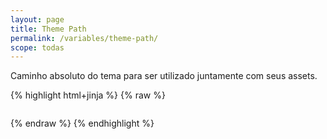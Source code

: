 ```yaml
---
layout: page
title: Theme Path
permalink: /variables/theme-path/
scope: todas
---
```


Caminho absoluto do tema para ser utilizado juntamente com seus assets.

{% highlight html+jinja %}
{% raw %}

<img src="{{ themePath }}img/my-image.png" alt="">
<script src="{{ themePath }}js/my-script.js"></script>
<link href="{{ themePath }}css/my-style.css" rel="stylesheet" type="text/css">

{% endraw %}
{% endhighlight %}